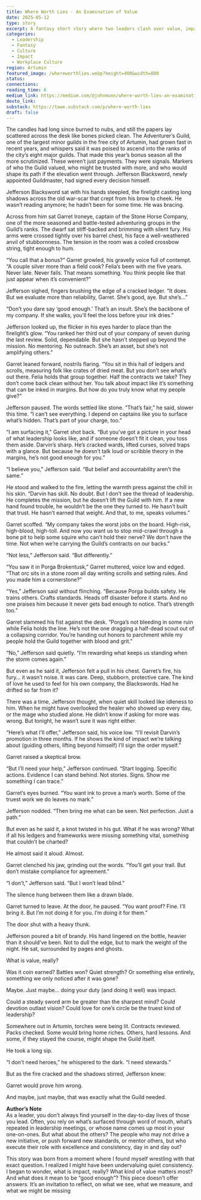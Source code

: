 ```yaml
---
title: Where Worth Lies - An Examination of Value
date: 2025-05-12
type: story
excerpt: A fantasy short story where two leaders clash over value, impact, and what truly deserves recognition inside a growing adventurer’s guild.
categories:
  - Leadership
  - Fantasy
  - Culture
  - Impact
  - Workplace Culture
region: Artumin
featured_image: /whereworthlies.webp?height=400&width=800
status: 
connections: 
reading_time: 6
medium_link: https://medium.com/@johnmunn/where-worth-lies-an-examination-of-value-44ae76404d38
devto_link:
substack: https://tawe.substack.com/p/where-worth-lies
draft: false
---
```


The candles had long since burned to nubs, and still the papers lay scattered across the desk like bones picked clean. The Adventurer’s Guild, one of the largest minor guilds in the free city of Artumin, had grown fast in recent years, and whispers said it was poised to ascend into the ranks of the city’s eight major guilds. That made this year’s bonus season all the more scrutinized. These weren’t just payments. They were signals. Markers of who the Guild valued, who might be trusted with more, and who would shape its path if the elevation went through. Jefferson Blacksword, newly appointed Guildmaster, had signed every decision himself.

Jefferson Blacksword sat with his hands steepled, the firelight casting long shadows across the old war-scar that crept from his brow to cheek. He wasn’t reading anymore; he hadn’t been for some time. He was bracing.

Across from him sat Garret Ironeye, captain of the Stone Horse Company, one of the more seasoned and battle-tested adventuring groups in the Guild’s ranks. The dwarf sat stiff-backed and brimming with silent fury. His arms were crossed tightly over his barrel chest, his face a well-weathered anvil of stubbornness. The tension in the room was a coiled crossbow string, tight enough to hum.

“You call that a bonus?” Garret growled, his gravelly voice full of contempt. “A couple silver more than a field cook? Felia’s been with me five years. Never late. Never fails. That means something. You think people like that just appear when it’s convenient?”

Jefferson sighed, fingers brushing the edge of a cracked ledger. “It does. But we evaluate more than reliability, Garret. She’s good, aye. But she’s…”

“Don’t you dare say ‘good enough.’ That’s an insult. She’s the backbone of my company. If she walks, you’ll feel the loss before your ink dries.”

Jefferson looked up, the flicker in his eyes harder to place than the firelight’s glow. “You ranked her third out of your company of seven during the last review. Solid, dependable. But she hasn’t stepped up beyond the mission. No mentoring. No outreach. She’s an asset, but she’s not amplifying others.”

Garret leaned forward, nostrils flaring. “You sit in this hall of ledgers and scrolls, measuring folk like crates of dried meat. But you don’t see what’s out there. Felia holds that group together. Half the contracts we take? They don’t come back clean without her. You talk about impact like it’s something that can be inked in margins. But how do you truly know what my people give?”

Jefferson paused. The words settled like stone. “That’s fair,” he said, slower this time. “I can’t see everything. I depend on captains like you to surface what’s hidden. That’s part of your charge, too.”

“I am surfacing it,” Garret shot back. “But you’ve got a picture in your head of what leadership looks like, and if someone doesn’t fit it clean, you toss them aside. Darvin’s sharp. He’s cracked wards, lifted curses, solved traps with a glance. But because he doesn’t talk loud or scribble theory in the margins, he’s not good enough for you.”

“I believe you,” Jefferson said. “But belief and accountability aren’t the same.”

He stood and walked to the fire, letting the warmth press against the chill in his skin. “Darvin has skill. No doubt. But I don’t see the thread of leadership. He completes the mission, but he doesn’t lift the Guild with him. If a new hand found trouble, he wouldn’t be the one they turned to. He hasn’t built that trust. He hasn’t earned that weight. And that, to me, speaks volumes.”

Garret scoffed. “My company takes the worst jobs on the board. High-risk, high-blood, high-toll. And now you want us to stop mid-crawl through a bone pit to help some squire who can’t hold their nerve? We don’t have the time. Not when we’re carrying the Guild’s contracts on our backs.”

“Not less,” Jefferson said. “But differently.”

“You saw it in Porga Brokentusk,” Garret muttered, voice low and edged. “That orc sits in a stone room all day writing scrolls and setting rules. And you made him a cornerstone?”

“Yes,” Jefferson said without flinching. “Because Porga builds safety. He trains others. Crafts standards. Heads off disaster before it starts. And no one praises him because it never gets bad enough to notice. That’s strength too.”

Garret slammed his fist against the desk. “Porga’s not bleeding in some ruin while Felia holds the line. He’s not the one dragging a half-dead scout out of a collapsing corridor. You’re handing out honors to parchment while my people hold the Guild together with blood and grit.”

“No,” Jefferson said quietly. “I’m rewarding what keeps us standing when the storm comes again.”

But even as he said it, Jefferson felt a pull in his chest. Garret’s fire, his fury… it wasn’t noise. It was care. Deep, stubborn, protective care. The kind of love he used to feel for his own company, the Blackswords. Had he drifted so far from it?

There was a time, Jefferson thought, when quiet skill looked like idleness to him. When he might have overlooked the healer who showed up every day, or the mage who studied alone. He didn’t know if asking for more was wrong. But tonight, he wasn’t sure it was right either.

“Here’s what I’ll offer,” Jefferson said, his voice low. “I’ll revisit Darvin’s promotion in three months. If he shows the kind of impact we’re talking about (guiding others, lifting beyond himself) I’ll sign the order myself.”

Garret raised a skeptical brow.

“But I’ll need your help,” Jefferson continued. “Start logging. Specific actions. Evidence I can stand behind. Not stories. Signs. Show me something I can trace.”

Garret’s eyes burned. “You want ink to prove a man’s worth. Some of the truest work we do leaves no mark.”

Jefferson nodded. “Then bring me what can be seen. Not perfection. Just a path.”

But even as he said it, a knot twisted in his gut. What if he was wrong? What if all his ledgers and frameworks were missing something vital, something that couldn’t be charted?

He almost said it aloud. Almost.

Garret clenched his jaw, grinding out the words. “You’ll get your trail. But don’t mistake compliance for agreement.”

“I don’t,” Jefferson said. “But I won’t lead blind.”

The silence hung between them like a drawn blade.

Garret turned to leave. At the door, he paused. “You want proof? Fine. I’ll bring it. But I’m not doing it for you. I’m doing it for them.”

The door shut with a heavy thunk.

Jefferson poured a bit of brandy. His hand lingered on the bottle, heavier than it should’ve been. Not to dull the edge, but to mark the weight of the night. He sat, surrounded by pages and ghosts.

What is value, really?

Was it coin earned? Battles won? Quiet strength? Or something else entirely, something we only noticed after it was gone?

Maybe. Just maybe… doing your duty (and doing it well) was impact.

Could a steady sword arm be greater than the sharpest mind? Could devotion outlast vision? Could love for one’s circle be the truest kind of leadership?

Somewhere out in Artumin, torches were being lit. Contracts reviewed. Packs checked. Some would bring home riches. Others, hard lessons. And some, if they stayed the course, might shape the Guild itself.

He took a long sip.

“I don’t need heroes,” he whispered to the dark. “I need stewards.”

But as the fire cracked and the shadows stirred, Jefferson knew:

Garret would prove him wrong.

And maybe, just maybe, that was exactly what the Guild needed.

**Author’s Note**  
As a leader, you don’t always find yourself in the day-to-day lives of those you lead. Often, you rely on what’s surfaced through word of mouth, what’s repeated in leadership meetings, or whose name comes up most in your one-on-ones. But what about the others? The people who may not drive a new initiative, or push forward new standards, or mentor others, but who execute their role with excellence and consistency, day in and day out?

This story was born from a moment where I found myself wrestling with that exact question. I realized I might have been undervaluing quiet consistency. I began to wonder, what is impact, really? What kind of value matters most? And what does it mean to be “good enough”? This piece doesn’t offer answers. It’s an invitation to reflect, on what we see, what we measure, and what we might be missing